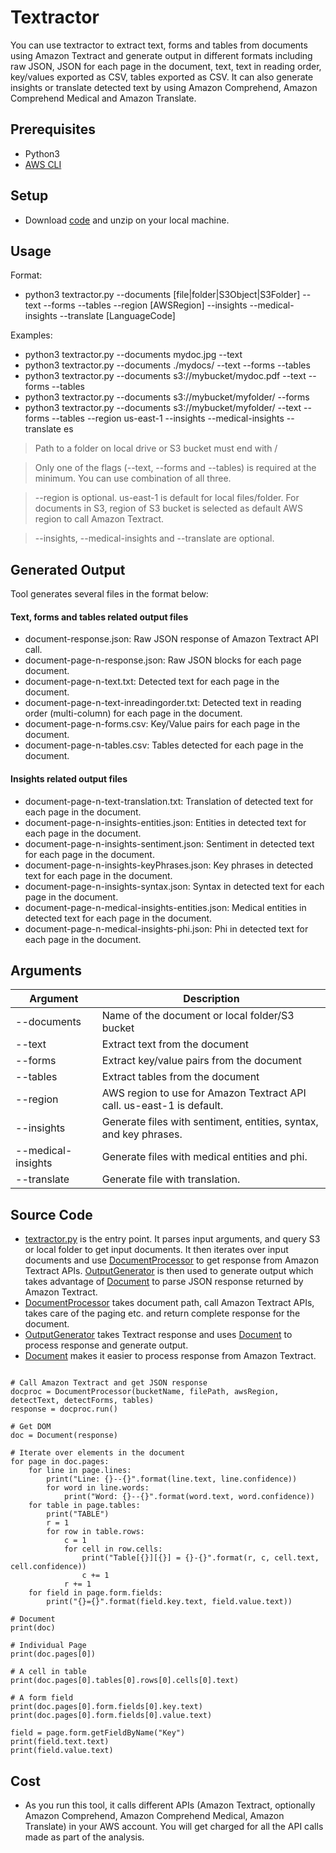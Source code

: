# Textractor

You can use textractor to extract text, forms and tables from documents using Amazon Textract and generate output in different formats including raw JSON, JSON for each page in the document, text, text in reading order, key/values exported as CSV, tables exported as CSV. It can also generate insights or translate detected text by using Amazon Comprehend, Amazon Comprehend Medical and Amazon Translate.

## Prerequisites

- Python3
- [AWS CLI](https://docs.aws.amazon.com/cli/latest/userguide/cli-chap-install.html)

## Setup

- Download [code](./zip/textractor.zip) and unzip on your local machine.

## Usage

Format:
- python3 textractor.py --documents [file|folder|S3Object|S3Folder] --text --forms --tables --region [AWSRegion] --insights --medical-insights --translate [LanguageCode]

Examples:
- python3 textractor.py --documents mydoc.jpg --text
- python3 textractor.py --documents ./mydocs/ --text --forms --tables
- python3 textractor.py --documents s3://mybucket/mydoc.pdf --text --forms --tables
- python3 textractor.py --documents s3://mybucket/myfolder/ --forms
- python3 textractor.py --documents s3://mybucket/myfolder/ --text --forms --tables --region us-east-1 --insights --medical-insights --translate es

> Path to a folder on local drive or S3 bucket must end with /

> Only one of the flags (--text, --forms and --tables) is required at the minimum. You can use combination of all three.

> --region is optional. us-east-1 is default for local files/folder. For documents in S3, region of S3 bucket is selected as default AWS region to call Amazon Textract.

> --insights, --medical-insights and --translate are optional.

## Generated Output

Tool generates several files in the format below:

#### Text, forms and tables related output files

- document-response.json: Raw JSON response of Amazon Textract API call.
- document-page-n-response.json: Raw JSON blocks for each page document.
- document-page-n-text.txt: Detected text for each page in the document.
- document-page-n-text-inreadingorder.txt: Detected text in reading order (multi-column) for each page in the document.
- document-page-n-forms.csv: Key/Value pairs for each page in the document.
- document-page-n-tables.csv: Tables detected for each page in the document.

#### Insights related output files

- document-page-n-text-translation.txt: Translation of detected text for each page in the document.
- document-page-n-insights-entities.json: Entities in detected text for each page in the document.
- document-page-n-insights-sentiment.json: Sentiment in detected text for each page in the document.
- document-page-n-insights-keyPhrases.json: Key phrases in detected text for each page in the document.
- document-page-n-insights-syntax.json: Syntax in detected text for each page in the document.
- document-page-n-medical-insights-entities.json: Medical entities in detected text for each page in the document.
- document-page-n-medical-insights-phi.json: Phi in detected text for each page in the document.

## Arguments

  | Argument  | Description |
  | ------------- | ------------- |
  | --documents  | Name of the document or local folder/S3 bucket |
  | --text  | Extract text from the document |
  | --forms  | Extract key/value pairs from the document |
  | --tables | Extract tables from the document |
  | --region  | AWS region to use for Amazon Textract API call. us-east-1 is default. |
  | --insights  | Generate files with sentiment, entities, syntax, and key phrases. |
  | --medical-insights  | Generate files with medical entities and phi. |
  | --translate  | Generate file with translation. |

## Source Code
- [textractor.py](./src/textractor.py) is the entry point. It parses input arguments, and query S3 or local folder to get input documents. It then iterates over input documents and use [DocumentProcessor](./src/tdp.py) to get response from Amazon Textract APIs. [OutputGenerator](./src/og.py) is then used to generate output which takes advantage of [Document](./src/trp.py) to parse JSON response returned by Amazon Textract.
- [DocumentProcessor](./src/tdp.py) takes document path, call Amazon Textract APIs, takes care of the paging etc. and return complete response for the document.
- [OutputGenerator](./src/og.py) takes Textract response and uses [Document](./src/trp.py) to process response and generate output.
- [Document](./src/trp.py) makes it easier to process response from Amazon Textract.

```

# Call Amazon Textract and get JSON response
docproc = DocumentProcessor(bucketName, filePath, awsRegion, detectText, detectForms, tables)
response = docproc.run()

# Get DOM
doc = Document(response)

# Iterate over elements in the document
for page in doc.pages:
    for line in page.lines:
        print("Line: {}--{}".format(line.text, line.confidence))
        for word in line.words:
            print("Word: {}--{}".format(word.text, word.confidence))
    for table in page.tables:
        print("TABLE")
        r = 1
        for row in table.rows:
            c = 1
            for cell in row.cells:
                print("Table[{}][{}] = {}-{}".format(r, c, cell.text, cell.confidence))
                c += 1
            r += 1
    for field in page.form.fields:
        print("{}={}".format(field.key.text, field.value.text))

# Document
print(doc)

# Individual Page
print(doc.pages[0])

# A cell in table
print(doc.pages[0].tables[0].rows[0].cells[0].text)

# A form field
print(doc.pages[0].form.fields[0].key.text)
print(doc.pages[0].form.fields[0].value.text)

field = page.form.getFieldByName("Key")
print(field.text.text)
print(field.value.text)

```

## Cost
  - As you run this tool, it calls different APIs (Amazon Textract, optionally Amazon Comprehend, Amazon Comprehend Medical, Amazon Translate) in your AWS account. You will get charged for all the API calls made as part of the analysis.
